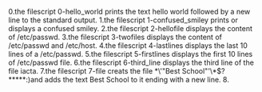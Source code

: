 0.the filescript 0-hello_world prints the text hello world followed by a new line to the standard output.
1.the filescript 1-confused_smiley prints or displays a confused smiley.
2.the filescript 2-hellofile displays the content of /etc/passwd.
3.the filescript 3-twofiles displays the content of /etc/passwd and /etc/host.
4.the filescript 4-lastlines displays the last 10 lines of a /etc/passwd.
5.the filescript 5-firstlines displays the first 10 lines of /etc/passwd file.
6.the filescript 6-third_line displays the third line of the file iacta.
7.the filescript 7-file creats the file \*\\'"Best School"\'\\*$\?\*\*\*\*\*:)and adds the text Best School to it ending with a new line.
8.
